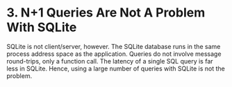 # 3\. N\+1 Queries Are Not A Problem With SQLite



SQLite is not client/server, however. The SQLite database runs
in the same process address space as the application. Queries do not
involve message round\-trips, only a function call. The latency
of a single SQL query is far less in SQLite. Hence, using a large number
of queries with SQLite is not the problem.




